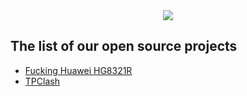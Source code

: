 <div align="center">
  <img src="https://github.com/QingNetwork/.github/blob/main/Black%20Logo%20Banner%20(with%20Slogan)%20.png?raw=true">
</div>

## The list of our open source projects
- [Fucking Huawei HG8321R](https://github.com/QingNetwork/FuckingHuaweiHG8321R)
- [TPClash](https://github.com/QingNetwork/tpclash)
